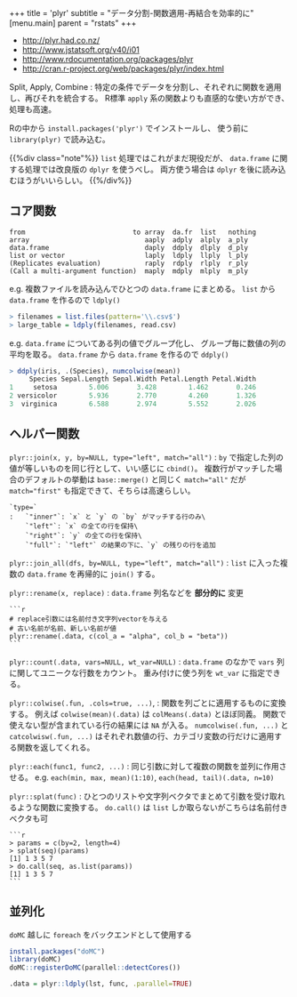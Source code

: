 +++
title = 'plyr'
subtitle = "データ分割-関数適用-再結合を効率的に"
[menu.main]
  parent = "rstats"
+++

-   <http://plyr.had.co.nz/>
-   <http://www.jstatsoft.org/v40/i01>
-   <http://www.rdocumentation.org/packages/plyr>
-   <http://cran.r-project.org/web/packages/plyr/index.html>

Split, Apply, Combine
:   特定の条件でデータを分割し、それぞれに関数を適用し、再びそれを統合する。
    R標準 `apply` 系の関数よりも直感的な使い方ができ、処理も高速。

Rの中から `install.packages('plyr')` でインストールし、
使う前に `library(plyr)` で読み込む。

{{%div class="note"%}}
`list` 処理ではこれがまだ現役だが、
`data.frame` に関する処理では改良版の `dplyr` を使うべし。
両方使う場合は `dplyr` を後に読み込むほうがいいらしい。
{{%/div%}}

## コア関数

    from                           to array  da.fr  list   nothing
    array                             aaply  adply  alply  a_ply
    data.frame                        daply  ddply  dlply  d_ply
    list or vector                    laply  ldply  llply  l_ply
    (Replicates evaluation)           raply  rdply  rlply  r_ply
    (Call a multi-argument function)  maply  mdply  mlply  m_ply

e.g. 複数ファイルを読み込んでひとつの `data.frame` にまとめる。
`list` から `data.frame` を作るので `ldply()`

```r
> filenames = list.files(pattern='\\.csv$')
> large_table = ldply(filenames, read.csv)
```

e.g. `data.frame` についてある列の値でグループ化し、
グループ毎に数値の列の平均を取る。
`data.frame` から `data.frame` を作るので `ddply()`

```r
> ddply(iris, .(Species), numcolwise(mean))
     Species Sepal.Length Sepal.Width Petal.Length Petal.Width
1     setosa        5.006       3.428        1.462       0.246
2 versicolor        5.936       2.770        4.260       1.326
3  virginica        6.588       2.974        5.552       2.026
```

## ヘルパー関数

`plyr::join(x, y, by=NULL, type="left", match="all")`
:   `by` で指定した列の値が等しいものを同じ行として、いい感じに `cbind()`。
    複数行がマッチした場合のデフォルトの挙動は `base::merge()` と同じく
    `match="all"` だが `match="first"` も指定できて、そちらは高速らしい。

    `type=`
    :   `"inner"`: `x` と `y` の `by` がマッチする行のみ\
        `"left"`: `x` の全ての行を保持\
        `"right"`: `y` の全ての行を保持\
        `"full"`: `"left"` の結果の下に、`y` の残りの行を追加

`plyr::join_all(dfs, by=NULL, type="left", match="all")`
:   `list` に入った複数の `data.frame` を再帰的に `join()` する。

`plyr::rename(x, replace)`
:   `data.frame` 列名などを **部分的に** 変更

    ```r
    # replace引数には名前付き文字列vectorを与える
    # 古い名前が名前、新しい名前が値
    plyr::rename(.data, c(col_a = "alpha", col_b = "beta"))
    ```

`plyr::count(.data, vars=NULL, wt_var=NULL)`
:   `data.frame` のなかで `vars` 列に関してユニークな行数をカウント。
    重み付けに使う列を `wt_var` に指定できる。

`plyr::colwise(.fun, .cols=true, ...)`,
:   関数を列ごとに適用するものに変換する。
    例えば `colwise(mean)(.data)` は `colMeans(.data)` とほぼ同義。
    関数で使えない型が含まれている行の結果には `NA` が入る。
    `numcolwise(.fun, ...)` と `catcolwisw(.fun, ...)`
    はそれぞれ数値の行、カテゴリ変数の行だけに適用する関数を返してくれる。

`plyr::each(func1, func2, ...)`
:   同じ引数に対して複数の関数を並列に作用させる。 e.g. `each(min, max, mean)(1:10)`, `each(head, tail)(.data, n=10)`

`plyr::splat(func)`
:   ひとつのリストや文字列ベクタでまとめて引数を受け取れるような関数に変換する。
    `do.call()` は `list` しか取らないがこちらは名前付きベクタも可

    ```r
    > params = c(by=2, length=4)
    > splat(seq)(params)
    [1] 1 3 5 7
    > do.call(seq, as.list(params))
    [1] 1 3 5 7
    ```

## 並列化

`doMC` 越しに `foreach` をバックエンドとして使用する

```r
install.packages("doMC")
library(doMC)
doMC::registerDoMC(parallel::detectCores())

.data = plyr::ldply(lst, func, .parallel=TRUE)
```
